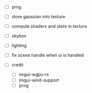 - [ ] prng
- [ ] store gaussian into texture
- [ ] compute shaders and store in texture
- [ ] skybox
- [ ] lighting

- [ ] fix scene handle when ui is handled

- [ ] credit 
    - [ ] imgui-wgpu-rs
    - [ ] imgui-winit-support
    - [ ] prng
